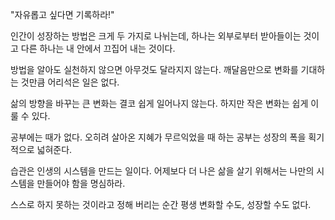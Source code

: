 "자유롭고 싶다면 기록하라!"

인간이 성장하는 방법은 크게 두 가지로 나뉘는데, 하나는 외부로부터 받아들이는 것이고 다른 하나는 내 안에서 끄집어 내는 것이다.

방법을 알아도 실천하지 않으면 아무것도 달라지지 않는다. 깨달음만으로 변화를 기대하는  것만큼 어리석은 일은 없다.

삶의 방향을 바꾸는 큰 변화는 결코 쉽게 일어나지 않는다. 하지만 작은 변화는 쉽게 이룰 수 있다.

공부에는 때가 없다. 오히려 살아온 지혜가 무르익었을 때 하는 공부는 성장의 폭을 획기적으로 넓혀준다.

습관은 인생의 시스템을 만드는 일이다. 어제보다 더 나은 삶을 살기 위해서는 나만의 시스템을 만들어야 함을 명심하라.

스스로 하지 못하는 것이라고 정해 버리는 순간 평생 변화할 수도, 성장할 수도 없다.